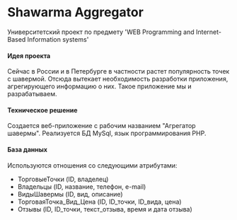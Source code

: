 # Shawarma Aggregator
Университетский проект по предмету 'WEB Programming and Internet-Based Information systems'

#### Идея проекта
Сейчас в России и в Петербурге в частности растет популярность точек с шавермой. Отсюда вытекает необходимость разработки приложения, агрегирующего информацию о них. Такое приложение мы и разрабатываем.

#### Техническое решение
Создается веб-приложение с рабочим названием "Агрегатор шавермы". Реализуется БД MySql, язык программирования PHP. 

#### База данных
Используются отношения со следующими атрибутами:
* ТорговыеТочки (ID, владелец)
* Владельцы (ID, название, телефон, e-mail)
* ВидыШавермы (ID, вид, описание)
* ТорговаяТочка_Вид_Цена (ID, ID_точки, ID_вида, цена)
* Отзывы (ID, ID_точки, текст_отзыва, время и дата отзыва)
